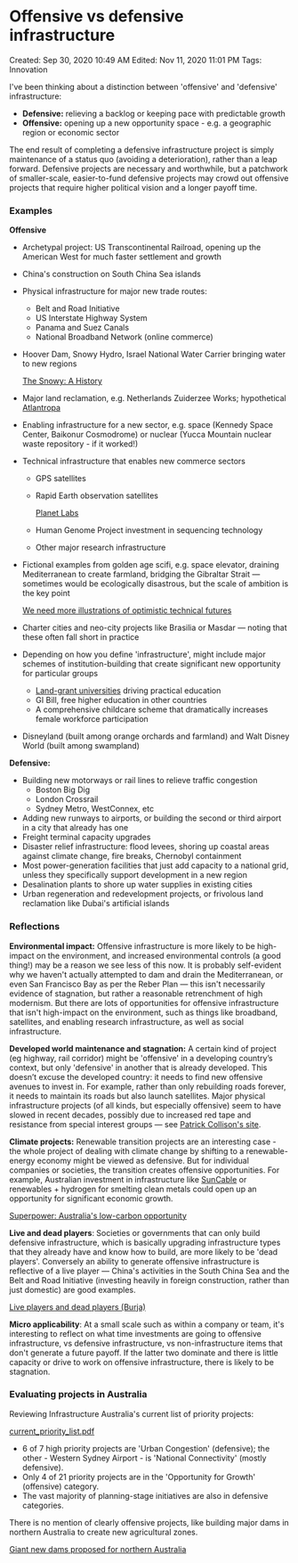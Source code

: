 # Offensive vs defensive infrastructure

Created: Sep 30, 2020 10:49 AM
Edited: Nov 11, 2020 11:01 PM
Tags: Innovation

I've been thinking about a distinction between 'offensive' and 'defensive' infrastructure:

- **Defensive:** relieving a backlog or keeping pace with predictable growth
- **Offensive:** opening up a new opportunity space - e.g. a geographic region or economic sector

The end result of completing a defensive infrastructure project is simply maintenance of a status quo (avoiding a deterioration), rather than a leap forward. Defensive projects are necessary and worthwhile, but a patchwork of smaller-scale, easier-to-fund defensive projects may crowd out offensive projects that require higher political vision and a longer payoff time.

### **Examples**

**Offensive**

- Archetypal project: US Transcontinental Railroad, opening up the American West for much faster settlement and growth
- China's construction on South China Sea islands
- Physical infrastructure for major new trade routes:
    - Belt and Road Initiative
    - US Interstate Highway System
    - Panama and Suez Canals
    - National Broadband Network (online commerce)
- Hoover Dam, Snowy Hydro, Israel National Water Carrier bringing water to new regions

    [The Snowy: A History](../References%2044e0a6dd2a7a456b83710224626907e7/The%20Snowy%20A%20History%207e484d9d09d44c5fad3bfafa564e9538.md)

- Major land reclamation, e.g. Netherlands Zuiderzee Works; hypothetical [Atlantropa](https://en.wikipedia.org/wiki/Atlantropa)
- Enabling infrastructure for a new sector, e.g. space (Kennedy Space Center, Baikonur Cosmodrome) or nuclear (Yucca Mountain nuclear waste repository - if it worked!)
- Technical infrastructure that enables new commerce sectors
    - GPS satellites
    - Rapid Earth observation satellites

        [Planet Labs](../Companies%201c07a9688a58400e9370fe0a619923c1/Planet%20Labs%209c00b96a16b94f3880fac38e601d3c13.md)

    - Human Genome Project investment in sequencing technology
    - Other major research infrastructure
- Fictional examples from golden age scifi, e.g. space elevator, draining Mediterranean to create farmland, bridging the Gibraltar Strait — sometimes would be ecologically disastrous, but the scale of ambition is the key point

    [We need more illustrations of optimistic technical futures](We%20need%20more%20illustrations%20of%20optimistic%20technical%20678b543156eb4390aec54611d993f5cd.md)

- Charter cities and neo-city projects like Brasilia or Masdar — noting that these often fall short in practice
- Depending on how you define 'infrastructure', might include major schemes of institution-building that create significant new opportunity for particular groups
    - [Land-grant universities](https://en.wikipedia.org/wiki/Land-grant_university) driving practical education
    - GI Bill, free higher education in other countries
    - A comprehensive childcare scheme that dramatically increases female workforce participation
- Disneyland (built among orange orchards and farmland) and Walt Disney World (built among swampland)

**Defensive:**

- Building new motorways or rail lines to relieve traffic congestion
    - Boston Big Dig
    - London Crossrail
    - Sydney Metro, WestConnex, etc
- Adding new runways to airports, or building the second or third airport in a city that already has one
- Freight terminal capacity upgrades
- Disaster relief infrastructure: flood levees, shoring up coastal areas against climate change, fire breaks, Chernobyl containment
- Most power-generation facilities that just add capacity to a national grid, unless they specifically support development in a new region
- Desalination plants to shore up water supplies in existing cities
- Urban regeneration and redevelopment projects, or frivolous land reclamation like Dubai's artificial islands

### Reflections

**Environmental impact:** Offensive infrastructure is more likely to be high-impact on the environment, and increased environmental controls (a good thing!) may be a reason we see less of this now. It is probably self-evident why we haven't actually attempted to dam and drain the Mediterranean, or even San Francisco Bay as per the Reber Plan — this isn't necessarily evidence of stagnation, but rather a reasonable retrenchment of high modernism. But there are lots of opportunities for offensive infrastructure that isn't high-impact on the environment, such as things like broadband, satellites, and enabling research infrastructure, as well as social infrastructure. 

**Developed world maintenance and stagnation:** A certain kind of project (eg highway, rail corridor) might be 'offensive' in a developing country’s context, but only 'defensive' in another that is already developed. This doesn’t excuse the developed country: it needs to find new offensive avenues to invest in. For example, rather than only rebuilding roads forever, it needs to maintain its roads but also launch satellites. Major physical infrastructure projects (of all kinds, but especially offensive) seem to have slowed in recent decades, possibly due to increased red tape and resistance from special interest groups — see [Patrick Collison's site](https://patrickcollison.com/fast).

**Climate projects:** Renewable transition projects are an interesting case - the whole project of dealing with climate change by shifting to a renewable-energy economy might be viewed as defensive. But for individual companies or societies, the transition creates offensive opportunities. For example, Australian investment in infrastructure like [SunCable](https://www.suncable.sg/) or renewables + hydrogen for smelting clean metals could open up an opportunity for significant economic growth.

[Superpower: Australia's low-carbon opportunity](../References%2044e0a6dd2a7a456b83710224626907e7/Superpower%20Australia's%20low-carbon%20opportunity%2044cd9d1b4500431bb5b3d042e33b9889.md)

**Live and dead players**: Societies or governments that can only build defensive infrastructure, which is basically upgrading infrastructure types that they already have and know how to build, are more likely to be 'dead players'. Conversely an ability to generate offensive infrastructure is reflective of a live player — China's activities in the South China Sea and the Belt and Road Initiative (investing heavily in foreign construction, rather than just domestic) are good examples.

[Live players and dead players (Burja)](Live%20players%20and%20dead%20players%20(Burja)%20db1c2c4d66d0435c93dc2c1fa97477cc.md)

**Micro applicability**: At a small scale such as within a company or team, it's interesting to reflect on what time investments are going to offensive infrastructure, vs defensive infrastructure, vs non-infrastructure items that don't generate a future payoff. If the latter two dominate and there is little capacity or drive to work on offensive infrastructure, there is likely to be stagnation.

### Evaluating projects in **Australia**

Reviewing Infrastructure Australia's current list of priority projects:

[current_priority_list.pdf](Offensive%20vs%20defensive%20infrastructure%20dffe80bd021948a2930793faa277c8b2/current_priority_list.pdf)

- 6 of 7 high priority projects are 'Urban Congestion' (defensive); the other - Western Sydney Airport - is 'National Connectivity' (mostly defensive).
- Only 4 of 21 priority projects are in the 'Opportunity for Growth' (offensive) category.
- The vast majority of planning-stage initiatives are also in defensive categories.

There is no mention of clearly offensive projects, like building major dams in northern Australia to create new agricultural zones.

[Giant new dams proposed for northern Australia](https://www.abc.net.au/news/2018-08-30/giant-dams-report-northern-australia/10181682)